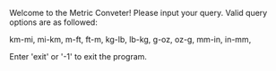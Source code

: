 Welcome to the Metric Conveter!
Please input your query. Valid query options are as followed:

km-mi, mi-km,
m-ft, ft-m,
kg-lb, lb-kg,
g-oz, oz-g,
mm-in, in-mm,

Enter 'exit' or '-1' to exit the program.
